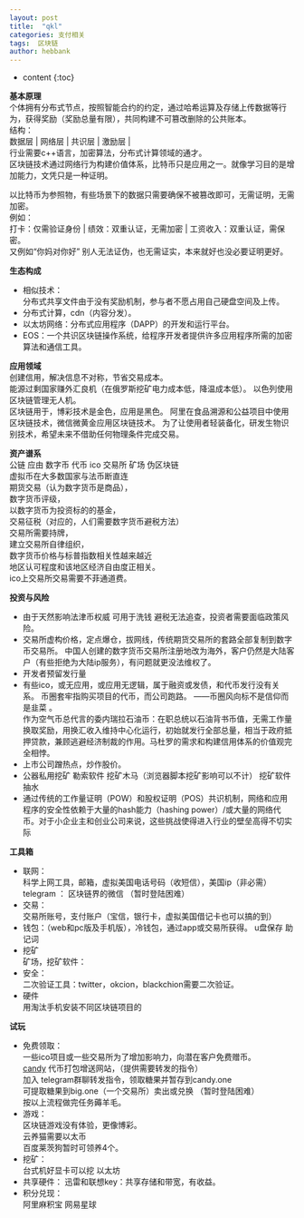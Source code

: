 ```yaml
---
layout: post
title:  "qkl"
categories: 支付相关
tags:  区块链
author: hebbank
---
```


* content
{:toc}

**基本原理**   
个体拥有分布式节点，按照智能合约的约定，通过哈希运算及存储上传数据等行为，获得奖励（奖励总量有限），共同构建不可篡改删除的公共账本。   
结构：  
数据层 | 网络层 | 共识层 | 激励层 |   
行业需要c++语言，加密算法，分布式计算领域的通才。   
区块链技术通过网络行为构建价值体系，比特币只是应用之一。就像学习目的是增加能力，文凭只是一种证明。   

以比特币为参照物，有些场景下的数据只需要确保不被篡改即可，无需证明，无需加密。  
例如：   
打卡：仅需验证身份 | 绩效：双重认证，无需加密 | 工资收入：双重认证，需保密。  
又例如“你妈对你好” 别人无法证伪，也无需证实，本来就好也没必要证明更好。    

**生态构成**   
 - 相似技术：  
分布式共享文件由于没有奖励机制，参与者不愿占用自己硬盘空间及上传。  
 - 分布式计算，cdn（内容分发）。   
 - 以太坊网络：分布式应用程序（DAPP）的开发和运行平台。     
 - EOS：一个共识区块链操作系统，给程序开发者提供许多应用程序所需的加密算法和通信工具。  

**应用领域**   
创建信用，解决信息不对称，节省交易成本。  
能源过剩国家赚外汇良机（在俄罗斯挖矿电力成本低，降温成本低）。
以色列使用区块链管理无人机。  
区块链用于，博彩技术是金色，应用是黑色。
阿里在食品溯源和公益项目中使用区块链技术，微信微黄金应用区块链技术。
为了让使用者轻装备化，研发生物识别技术，希望未来不借助任何物理条件完成交易。    

**资产谱系**   
公链 应由 数字币 代币 ico 交易所 矿场  伪区块链  
虚拟币在大多数国家与法币断直连   
期货交易（认为数字货币是商品），  
数字货币评级，  
以数字货币为投资标的的基金，   
交易征税（对应的，人们需要数字货币避税方法）  
交易所需要持牌，  
建立交易所自律组织，  
数字货币价格与标普指数相关性越来越近   
地区认可程度和该地区经济自由度正相关。   
ico上交易所交易需要不菲通道费。

**投资与风险**   
- 由于天然影响法津币权威 可用于洗钱 避税无法追查，投资者需要面临政策风险。  
- 交易所虚构价格，定点爆仓，拔网线，传统期货交易所的套路全部复制到数字币交易所。 中国人创建的数字货币交易所注册地改为海外，客户仍然是大陆客户（有些拒绝为大陆ip服务），有问题就更没法维权了。  
- 开发者预留发行量   
- 有些ico，或无应用，或应用无逻辑，属于融资或发债，和代币发行没有关系。 币圈套牢指购买项目的代币，而公司跑路。 ——币圈风向标不是信仰而是韭菜 。  
作为空气币总代言的委内瑞拉石油币：在职总统以石油背书币值，无需工作量换取奖励，用换汇收入维持中心化运行，初始就发行全部总量，相当于政府抵押贷款，兼顾逃避经济制裁的作用。马杜罗的需求和构建信用体系的价值观完全相悖。    
- 上市公司蹭热点，炒作股价。  
- 公器私用挖矿  勒索软件  挖矿木马（浏览器脚本挖矿影响可以不计）  挖矿软件抽水
- 通过传统的工作量证明（POW）和股权证明（POS）共识机制，网络和应用程序的安全性依赖于大量的hash能力（hashing power）/或大量的网络代币。对于小企业主和创业公司来说，这些挑战使得进入行业的壁垒高得不切实际   

**工具箱**  
 - 联网：  
科学上网工具，邮箱，虚拟美国电话号码（收短信），美国ip（非必需）  
telegram ： 区块链界的微信 （暂时登陆困难）
 - 交易：  
交易所账号，支付账户（宝信，银行卡，虚拟美国借记卡也可以搞的到）
 - 钱包：（web和pc版及手机版），冷钱包，通过app或交易所获得。 u盘保存 助记词
 -  挖矿   
  矿场，挖矿软件：  
 - 安全：  
二次验证工具：twitter，okcion，blackchion需要二次验证。   
 -  硬件  
 用淘汰手机安装不同区块链项目的  

**试玩**  
 -  免费领取：  
一些ico项目或一些交易所为了增加影响力，向潜在客户免费赠币。  
[candy](https://candy.one/i/3950658)  代币打包增送网站，（提供需要转发的指令）  
加入 telegram群聊转发指令，领取糖果并暂存到candy.one    
可提取糖果到big.one（一个交易所）卖出或兑换  （暂时登陆困难）  
按以上流程做完任务薅羊毛。     
 - 游戏：   
区块链游戏没有体验，更像博彩。  
云养猫需要以太币  
百度莱茨狗暂时可领养4个。  
 - 挖矿：  
台式机好显卡可以挖 以太坊   
 - 共享硬件：
 迅雷和联想key：共享存储和带宽，有收益。  
 - 积分兑现：  
阿里麻积宝
网易星球
